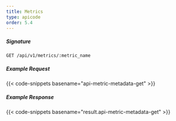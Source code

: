 ```yaml
---
title: Metrics
type: apicode
order: 5.4
---
```


##### Signature
`GET /api/v1/metrics/:metric_name`
##### Example Request
{{< code-snippets basename="api-metric-metadata-get" >}}
##### Example Response
{{< code-snippets basename="result.api-metric-metadata-get" >}}